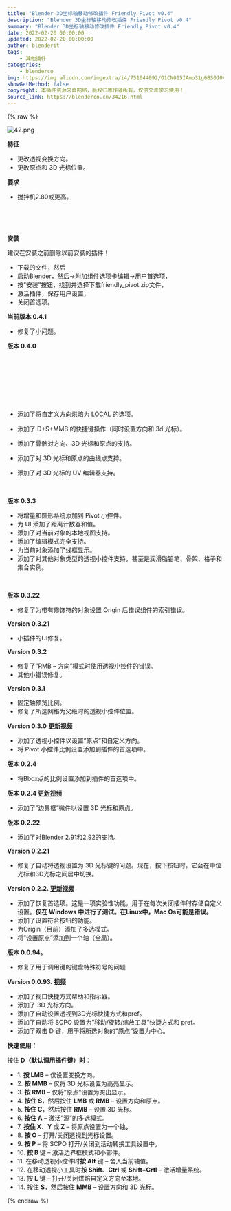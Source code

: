 ```yaml
---
title: "Blender 3D坐标轴移动修改插件 Friendly Pivot v0.4"
description: "Blender 3D坐标轴移动修改插件 Friendly Pivot v0.4"
summary: "Blender 3D坐标轴移动修改插件 Friendly Pivot v0.4"
date: 2022-02-20 00:00:00
updated: 2022-02-20 00:00:00
author: blenderit
tags: 
    - 其他插件
categories:
    - blenderco
img: https://img.alicdn.com/imgextra/i4/751044092/O1CN015IAmo31g6BS0J0Vpm_!!751044092.png
showGetMethod: false
copyright: 本插件资源来自网络，版权归原作者所有，仅供交流学习使用！
source_link: https://blenderco.cn/34216.html
---
```


{% raw %}
<p><img class="aligncenter" src="https://img.alicdn.com/imgextra/i4/751044092/O1CN015IAmo31g6BS0J0Vpm_!!751044092.png" alt="42.png"></p><p><strong>特征</strong></p><ul>
<li>更改透视变换方向。</li>
<li>更改原点和 3D 光标位置。</li>
</ul><p><strong>要求</strong></p><ul>
<li>搅拌机2.80或更高。</li>
</ul><p> </p><p> </p><p><strong>安装</strong></p><p>建议在安装之前删除以前安装的插件！</p><ul>
<li>下载的文件，然后</li>
<li>启动Blender，然后→附加组件选项卡编辑→用户首选项，</li>
<li>按”安装”按钮，找到并选择下载friendly_pivot zip文件，</li>
<li>激活插件，保存用户设置，</li>
<li>关闭首选项。</li>
</ul><p><strong>当前版本 0.4.1</strong></p><ul>
<li>修复了小问题。</li>
</ul><p><strong>版本 0.4.0</strong></p><p> </p><p> </p><p> </p><p> </p><ul>
<li>添加了将自定义方向烘焙为 LOCAL 的选项。</li>
</ul><ul>
<li>添加了 D+S+MMB 的快捷键操作（同时设置方向和 3d 光标）。</li>
</ul><ul>
<li>添加了骨骼对方向、3D 光标和原点的支持。</li>
</ul><ul>
<li>添加了对 3D 光标和原点的曲线点支持。</li>
</ul><ul>
<li>添加了对 3D 光标的 UV 编辑器支持。</li>
</ul><p> </p><p><strong>版本 0.3.3</strong></p><ul>
<li>将增量和圆形系统添加到 Pivot 小控件。</li>
<li>为 UI 添加了距离计数器和值。</li>
<li>添加了对当前对象的本地视图支持。</li>
<li>添加了编辑模式完全支持。</li>
<li>为当前对象添加了线框显示。</li>
<li>添加了对其他对象类型的透视小控件支持，甚至是润滑脂铅笔、骨架、格子和集合实例。</li>
</ul><p> </p><p><strong>版本 0.3.22</strong></p><ul>
<li>修复了为带有修饰符的对象设置 Origin 后错误组件的索引错误。</li>
</ul><p><strong>Version</strong> <strong>0.3.21</strong></p><ul>
<li>小插件的UI修复。</li>
</ul><p><strong>Version</strong> <strong>0.3.2</strong></p><ul>
<li>修复了”RMB – 方向”模式时使用透视小控件的错误。</li>
<li>其他小错误修复。</li>
</ul><p><strong>Version</strong> <strong>0.3.1</strong></p><ul>
<li>固定轴预览比例。</li>
<li>修复了所选网格为父级时的透视小控件位置。</li>
</ul><p><strong>Version 0.3.0</strong> <strong><a href="https://youtu.be/hy5jLMRBomM" target="_blank" rel="noopener">更新视频</a></strong></p><ul>
<li>添加了透视小控件以设置”原点”和自定义方向。</li>
<li>将 Pivot 小控件比例设置添加到插件的首选项中。</li>
</ul><p><strong>版本 0.2.4</strong></p><ul>
<li>将Bbox点的比例设置添加到插件的首选项中。</li>
</ul><p><strong>版本 0.2.4 <a href="https://youtu.be/FSVIoYot_HM" target="_blank" rel="noopener">更新视频</a><br>
</strong></p><ul>
<li>添加了”边界框”微件以设置 3D 光标和原点。</li>
</ul><p><strong>版本 </strong><strong>0.2.22</strong></p><ul>
<li>添加了对Blender 2.91和2.92的支持。</li>
</ul><p><strong>Version</strong><strong> </strong><strong>0.2.21</strong></p><ul>
<li>修复了自动将透视设置为 3D 光标键的问题。现在，按下按钮时，它会在中位光标和3D光标之间居中切换。</li>
</ul><p><strong>Version</strong><strong> </strong><strong>0.2.2. </strong><a href="https://youtu.be/wHvV_iVbXGA" target="_blank" rel="noopener"><strong>更新视频</strong></a><strong><br>
</strong></p><ul>
<li>添加了恢复首选项。这是一项实验性功能，用于在每次关闭插件时存储自定义设置。<strong>仅在 Windows 中进行了测试。在Linux中，Mac Os可能是错误。</strong></li>
<li>添加了设置符合按钮的功能。</li>
<li>为Origin（目前）添加了多选模式。</li>
<li>将”设置原点”添加到一个轴（全局）。</li>
</ul><p><strong>版本 </strong><strong>0.0.94。</strong></p><ul>
<li>修复了用于调用键的键盘特殊符号的问题</li>
</ul><p><strong>Version </strong><strong>0.0.93. </strong><a href="https://youtu.be/OhG5p1hqalY" target="_blank" rel="noopener"><strong>视频</strong></a><strong><br>
</strong></p><ul>
<li>添加了视口快捷方式帮助和指示器。</li>
<li>添加了 3D 光标方向。</li>
<li>添加了自动设置透视到3D光标快捷方式和pref。</li>
<li>添加了自动将 SCPO 设置为”移动/旋转/缩放工具”快捷方式和 pref。</li>
<li>添加了双击 D 键，用于将所选对象的”原点”设置为中心。</li>
</ul><p><strong>快速使用：</strong></p><p>按住<strong> D（默认调用插件键）时</strong>：</p><ul>
<li>1. <strong>按 LMB</strong> – 仅设置变换方向。</li>
<li>2. <strong>按 MMB</strong> – 仅将 3D 光标设置为高亮显示。</li>
<li>3. <strong>按 RMB</strong> – 仅将”原点”设置为突出显示。</li>
<li>4. <strong>按住 S</strong>，然后按住 <strong>LMB</strong> 或<strong> RMB</strong> – 设置方向和原点。</li>
<li>5. <strong>按住 C</strong>，然后按住 <strong>RMB</strong> – 设置 3D 光标。</li>
<li>6. <strong>按住 A</strong> – 激活”源”的多选模式。</li>
<li>7. <strong>按住 X</strong>、<strong>Y </strong>或<strong> Z</strong> – 将原点设置为一个轴<strong>。</strong></li>
<li>8. <strong>按 O</strong> – 打开/关闭透视到光标设置。</li>
<li>9. <strong>按 P</strong> – 将 SCPO 打开/关闭到活动转换工具设置中。</li>
<li>10. <strong>按 B </strong>键 –<strong> </strong>激活边界框模式和小部件。</li>
<li>11. 在移动透视小控件时<b>按 Alt</b> 键 – 舍入当前轴值。</li>
<li>12. 在移动透视小工具时<b>按 Shift</b>、<b>Ctrl</b> 或 <b>Shift+Crtl</b> – 激活增量系统。</li>
<li>13. 按 <strong>L</strong> 键 – 打开/关闭烘焙自定义方向至本地。</li>
<li>14. 按住 <strong>S</strong>，然后按住 <strong>MMB</strong> – 设置方向和 3D 光标。</li>
</ul>
<div style="display: none">blenderco</div>
{% endraw %}